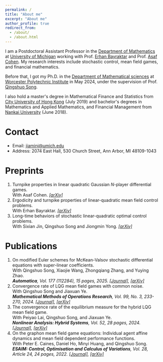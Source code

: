 ```yaml
---
permalink: /
title: "About me"
excerpt: "About me"
author_profile: true
redirect_from: 
  - /about/
  - /about.html
---
```


I am a Postdoctoral Assistant Professor in the [Department of Mathematics](https://lsa.umich.edu/math) at [University of Michigan](https://umich.edu) working with Prof. [Erhan Bayraktar](https://sites.lsa.umich.edu/erhan/) and Prof. [Asaf Cohen](https://sites.google.com/site/asafcohentau/). My research interests include stochastic control, mean field games, and financial mathematics.

Before that, I got my Ph.D. in the [Department of Mathematical sciences](https://www.wpi.edu/academics/departments/mathematical-sciences) at [Worcester Polytechnic Institute](https://www.wpi.edu) in May 2024, under the supervision of Prof. [Qingshuo Song](https://qsongatwpi.github.io/?_gl=1*yzk9tp*_ga*NDQxMzI4NTY2LjE3NTEzNDExNzU.*_ga_RE35PKQB7J*czE3NTIxODU3MTMkbzMkZzAkdDE3NTIxODU3MzAkajU4JGwwJGgw*_gcl_au*MzM2NDMzNzE0LjE3NTEzNDExNzU.).

I also hold a master's degree in Mathematical Finance and Statistics from [City University of Hong Kong](https://www.cityu.edu.hk/ma/) (July 2019) and bachelor's degrees in Mathematics and Applied Mathematics, and Financial Management from [Nankai University](https://en.nankai.edu.cn) (June 2018).

Contact
======
- Email: jiaminj@umich.edu
- Address: 2074 East Hall, 530 Church Street, Ann Arbor, MI 48109-1043
<!--  [Curriculum Vitae](https://github.com/JiaminJIAN/JiaminJian.github.io/blob/master/assets/CV_Jiamin%20Jian.pdf) -->



Preprints
======
1. Turnpike properties in linear quadratic Gaussian $N$-player differential games.  
   With Asaf Cohen.
   *[[arXiv]](https://arxiv.org/abs/2507.11632)*
1. Ergodicity and turnpike properties of linear-quadratic mean field control problems.  
   With Erhan Bayraktar.
   *[[arXiv]](https://arxiv.org/pdf/2502.08935)*
1. Long-time behaviors of stochastic linear-quadratic optimal control problems.  
   With Sixian Jin, Qingshuo Song and Jiongmin Yong.
   *[[arXiv]](https://arxiv.org/pdf/2409.11633)*

Publications
======
1. On modified Euler schemes for McKean-Valsov stochastic differential equations with super-linear coefficients.  
   With Qingshuo Song, Xiaojie Wang, Zhongqiang Zhang, and Yuying Zhao.  
   ***Automatica**, Vol. 177 (112284), 15 pages, 2025. [[Journal]](https://www.sciencedirect.com/science/article/pii/S0005109825001761), [[arXiv]](https://arxiv.org/pdf/2502.05057)*  
1. Convergence rate of LQG mean field games with common noise.  
   With Qingshuo Song and Jiaxuan Ye.   
   ***Mathematical Methods of Operations Research**, Vol. 99, No. 3, 233-270, 2024. [[Journal]](https://link.springer.com/article/10.1007/s00186-024-00863-2), [[arXiv]](https://arxiv.org/pdf/2307.00695)*
1. The convergence rate of the equilibrium measure for the hybrid LQG mean field game.  
   With Peiyao Lai, Qingshuo Song, and Jiaxuan Ye.  
   ***Nonlinear Analysis: Hybrid Systems**, Vol. 52, 28 pages, 2024. [[Journal]](https://www.sciencedirect.com/science/article/pii/S1751570X23001255?dgcid=coauthor), [[arXiv]](https://arxiv.org/pdf/2106.04762)*
1. On the graphon mean field game equations: Individual agent affine dynamics and mean field dependent performance functions.  
   With Peter E. Caines, Daniel Ho, Minyi Huang, and Qingshuo Song.  
   ***ESAIM: Control, Optimisation and Calculus of Variations**, Vol. 28, Article 24, 24 pages, 2022. [[Journal]](https://www.esaim-cocv.org/articles/cocv/abs/2022/01/cocv210017/cocv210017.html), [[arXiv]](https://arxiv.org/pdf/2009.12144)*







